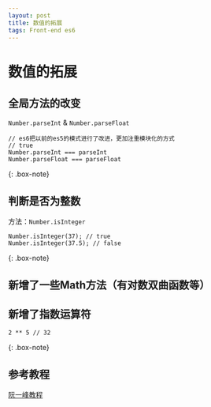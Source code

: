 ```yaml
---
layout: post
title: 数值的拓展
tags: Front-end es6
---
```


# 数值的拓展

## 全局方法的改变
`Number.parseInt` & `Number.parseFloat`

```
// es6把以前的es5的模式进行了改进，更加注重模块化的方式
// true
Number.parseInt === parseInt
Number.parseFloat === parseFloat 
```
{: .box-note}
## 判断是否为整数
方法：`Number.isInteger`

```
Number.isInteger(37); // true
Number.isInteger(37.5); // false
```
{: .box-note}
## 新增了一些Math方法（有对数双曲函数等）
## 新增了指数运算符

```
2 ** 5 // 32
```
{: .box-note}
## 参考教程
<a href="http://es6.ruanyifeng.com/#docs/number" target="_blank">阮一峰教程</a>
